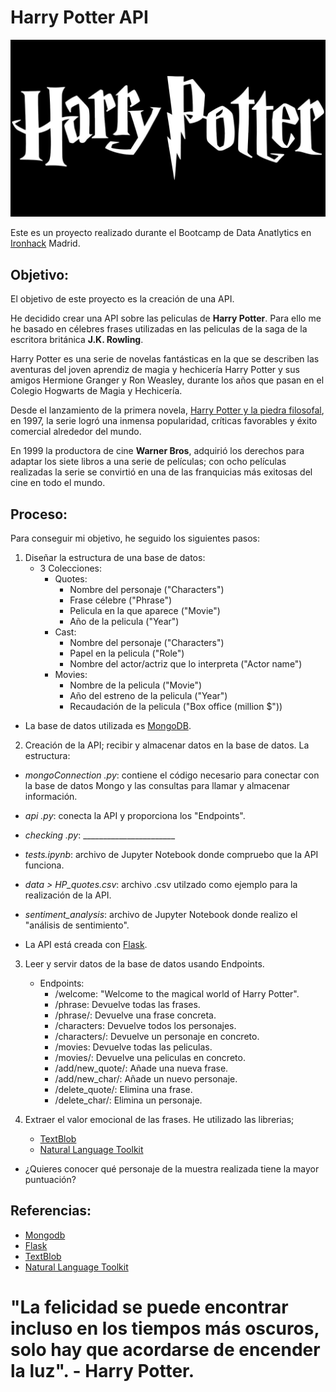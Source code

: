 # Harry Potter API

![HarryPotter](/image/harry_potter.jpg)

Este es un proyecto realizado durante el Bootcamp de Data Anatlytics en [Ironhack](https://www.ironhack.com/es/data-analytics) Madrid.

## Objetivo:

El objetivo de este proyecto es la creación de una API.

He decidido crear una API sobre las peliculas de **Harry Potter**. Para ello me he basado en célebres frases utilizadas en las peliculas de la saga de la escritora británica **J.K. Rowling**.

Harry Potter es una serie de novelas fantásticas en la que se describen las aventuras del joven aprendiz de magia y hechicería Harry Potter y sus amigos Hermione Granger y Ron Weasley, durante los años que pasan en el Colegio Hogwarts de Magia y Hechicería. 

Desde el lanzamiento de la primera novela, [Harry Potter y la piedra filosofal](https://es.wikipedia.org/wiki/Harry_Potter_y_la_piedra_filosofal), en 1997, la serie logró una inmensa popularidad, críticas favorables y éxito comercial alrededor del mundo.

En 1999 la productora de cine **Warner Bros**, adquirió los derechos para adaptar los siete libros a una serie de películas; con ocho películas realizadas la serie se convirtió en una de las franquicias más exitosas del cine en todo el mundo.

## Proceso:

Para conseguir mi objetivo, he seguido los siguientes pasos:

1. Diseñar la estructura de una base de datos:
   * 3 Colecciones:
      - Quotes: 
           - Nombre del personaje ("Characters")
           - Frase célebre ("Phrase")
           - Pelicula en la que aparece ("Movie")
           - Año de la pelicula ("Year")
       - Cast:
           - Nombre del personaje ("Characters")
           - Papel en la pelicula ("Role")
           - Nombre del actor/actriz que lo interpreta ("Actor name")
       - Movies:    
           - Nombre de la pelicula ("Movie")
           - Año del estreno de la pelicula ("Year")
           - Recaudación de la pelicula ("Box office (million $"))
  
* La base de datos utilizada es [MongoDB](https://www.mongodb.com/es).
  
2. Creación de la API; recibir y almacenar datos en la base de datos. La estructura:
   
- *mongoConnection .py*: contiene el código necesario para conectar con la base de datos Mongo y las consultas para llamar y almacenar información.

- *api .py*: conecta la API y proporciona los "Endpoints".

- *checking .py*: _______________________

- *tests.ipynb*: archivo de Jupyter Notebook donde compruebo que la API funciona.

- *data > HP_quotes.csv*: archivo .csv utilzado como ejemplo para la realización de la API.

- *sentiment_analysis*: archivo de Jupyter Notebook donde realizo el "análisis de sentimiento".
   
* La API está creada con [Flask](https://flask.palletsprojects.com/en/1.1.x/).
   
3. Leer y servir datos de la base de datos usando Endpoints.
   
   - Endpoints:
     - /welcome: "Welcome to the magical world of Harry Potter".
     - /phrase: Devuelve todas las frases.
     - /phrase/<phrase>: Devuelve una frase concreta.
     - /characters: Devuelve todos los personajes.
     - /characters/<character>: Devuelve un personaje en concreto.
     - /movies: Devuelve todas las peliculas.
     - /movies/<movie>: Devuelve una peliculas en concreto.
     - /add/new_quote/: Añade una nueva frase.
     - /add/new_char/: Añade un nuevo personaje.
     - /delete_quote/: Elimina una frase.
     - /delete_char/: Elimina un personaje.
   
4. Extraer el valor emocional de las frases. He utilizado las librerias;
   - [TextBlob](https://textblob.readthedocs.io/en/dev/)   
   - [Natural Language Toolkit](https://www.nltk.org/)
  
 - ¿Quieres conocer qué personaje de la muestra realizada tiene la mayor puntuación? 
  
## Referencias:

* [Mongodb](https://www.mongodb.com/3)
* [Flask](https://flask.palletsprojects.com/en/1.1.x/)
* [TextBlob](https://textblob.readthedocs.io/en/dev/)   
* [Natural Language Toolkit](https://www.nltk.org/)


# "La felicidad se puede encontrar incluso en los tiempos más oscuros, solo hay que acordarse de encender la luz". - Harry Potter. 
  